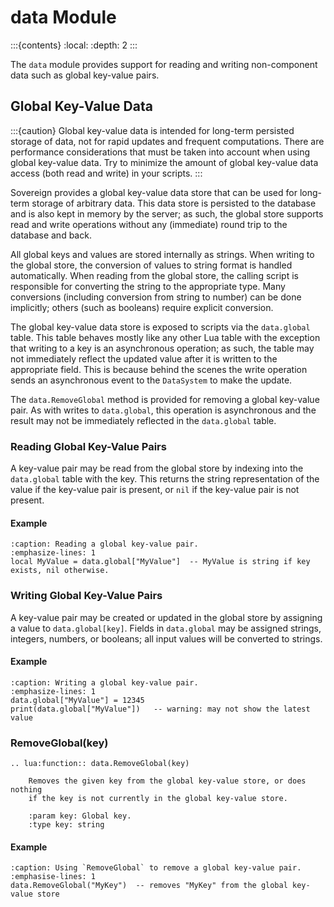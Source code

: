 # data Module

:::{contents}
:local:
:depth: 2
:::

The `data` module provides support for reading and writing non-component data such as global key-value pairs.

## Global Key-Value Data

:::{caution}
Global key-value data is intended for long-term persisted storage of data,
not for rapid updates and frequent computations. There are performance
considerations that must be taken into account when using global key-value
data. Try to minimize the amount of global key-value data access (both read
and write) in your scripts.
:::

Sovereign provides a global key-value data store that can be used for
long-term storage of arbitrary data. This data store is persisted to the
database and is also kept in memory by the server; as such, the global
store supports read and write operations without any (immediate) round trip
to the database and back.

All global keys and values are stored internally as strings. When writing
to the global store, the conversion of values to string format is handled
automatically. When reading from the global store, the calling script is
responsible for converting the string to the appropriate type. Many
conversions (including conversion from string to number) can be done
implicitly; others (such as booleans) require explicit conversion.

The global key-value data store is exposed to scripts via the
`data.global` table. This table behaves mostly like any other Lua table
with the exception that writing to a key is an asynchronous operation; as
such, the table may not immediately reflect the updated value after it
is written to the appropriate field. This is because behind the scenes the
write operation sends an asynchronous event to the `DataSystem` to make
the update.

The `data.RemoveGlobal` method is provided for removing a global key-value
pair. As with writes to `data.global`, this operation is asynchronous and
the result may not be immediately reflected in the `data.global` table.

### Reading Global Key-Value Pairs

A key-value pair may be read from the global store by indexing into the
`data.global` table with the key. This returns the string representation of
the value if the key-value pair is present, or `nil` if the key-value pair
is not present.

#### Example

```{code-block} lua
:caption: Reading a global key-value pair.
:emphasize-lines: 1
local MyValue = data.global["MyValue"]  -- MyValue is string if key exists, nil otherwise.
```

### Writing Global Key-Value Pairs

A key-value pair may be created or updated in the global store by assigning
a value to `data.global[key]`. Fields in `data.global` may be assigned
strings, integers, numbers, or booleans; all input values will be converted
to strings.

#### Example

```{code-block} lua
:caption: Writing a global key-value pair.
:emphasize-lines: 1
data.global["MyValue"] = 12345
print(data.global["MyValue"])   -- warning: may not show the latest value
```

### RemoveGlobal(key)

```{eval-rst}
.. lua:function:: data.RemoveGlobal(key)

    Removes the given key from the global key-value store, or does nothing
    if the key is not currently in the global key-value store.

    :param key: Global key.
    :type key: string
```

#### Example

```{code-block} lua
:caption: Using `RemoveGlobal` to remove a global key-value pair.
:emphasise-lines: 1
data.RemoveGlobal("MyKey")  -- removes "MyKey" from the global key-value store
```